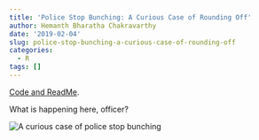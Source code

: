 ```yaml
---
title: 'Police Stop Bunching: A Curious Case of Rounding Off'
author: Hemanth Bharatha Chakravarthy
date: '2019-02-04'
slug: police-stop-bunching-a-curious-case-of-rounding-off
categories:
  - R
tags: []
---
```


[Code and ReadMe](https://github.com/b-hemanth/policing_analysis).

What is happening here, officer?

![A curious case of police stop bunching](/post/2020-07-13-police-stop-bunching-a-curious-case-of-rounding-off_files/stops.png)
